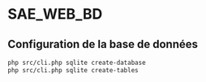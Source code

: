 # SAE_WEB_BD

## Configuration de la base de données 

``` bash
php src/cli.php sqlite create-database
php src/cli.php sqlite create-tables
```